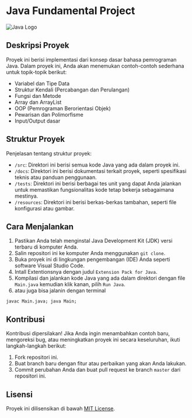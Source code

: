 # Java Fundamental Project

![Java Logo](https://www.oracle.com/a/ocom/img/cb71-java-logo.png)

## Deskripsi Proyek

Proyek ini berisi implementasi dari konsep dasar bahasa pemrograman Java. Dalam proyek ini, Anda akan menemukan contoh-contoh sederhana untuk topik-topik berikut:

- Variabel dan Tipe Data
- Struktur Kendali (Percabangan dan Perulangan)
- Fungsi dan Metode
- Array dan ArrayList
- OOP (Pemrograman Berorientasi Objek)
- Pewarisan dan Polimorfisme
- Input/Output dasar

## Struktur Proyek

Penjelasan tentang struktur proyek:

- `/src`: Direktori ini berisi semua kode Java yang ada dalam proyek ini.
- `/docs`: Direktori ini berisi dokumentasi terkait proyek, seperti spesifikasi teknis atau panduan penggunaan.
- `/tests`: Direktori ini berisi berbagai tes unit yang dapat Anda jalankan untuk memastikan fungsionalitas kode tetap bekerja sebagaimana mestinya.
- `/resources`: Direktori ini berisi berkas-berkas tambahan, seperti file konfigurasi atau gambar.

## Cara Menjalankan

1. Pastikan Anda telah menginstal Java Development Kit (JDK) versi terbaru di komputer Anda.
2. Salin repositori ini ke komputer Anda menggunakan `git clone`.
3. Buka proyek ini di lingkungan pengembangan (IDE) Anda seperti software Visual Studio Code.
4. Intall Extentionsnya dengan judul `Extension Pack for Java`.
5. Kompilasi dan jalankan kode Java yang ada dalam direktori dengan file `Main.java` kemudian klik kanan, pilih `Run Java`.
6. atau juga bisa jalanin dengan terminal
```
javac Main.java; java Main;
```

## Kontribusi

Kontribusi dipersilakan! Jika Anda ingin menambahkan contoh baru, mengoreksi bug, atau meningkatkan proyek ini secara keseluruhan, ikuti langkah-langkah berikut:

1. Fork repositori ini.
2. Buat branch baru dengan fitur atau perbaikan yang akan Anda lakukan.
3. Commit perubahan Anda dan buat pull request ke branch `master` dari repositori ini.

## Lisensi

Proyek ini dilisensikan di bawah [MIT License](LICENSE).
